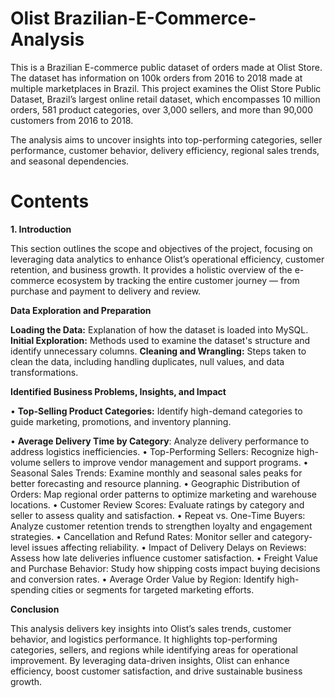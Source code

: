 # Olist Brazilian-E-Commerce-Analysis
This is a Brazilian E-commerce public dataset of orders made at Olist Store. The dataset has information on 100k orders from 2016 to 2018 made at multiple marketplaces in Brazil. This project examines the Olist Store Public Dataset, Brazil’s largest online retail dataset, which encompasses 10 million orders, 581 product categories, over 3,000 sellers, and more than 90,000 customers from 2016 to 2018.

The analysis aims to uncover insights into top-performing categories, seller performance, customer behavior, delivery efficiency, regional sales trends, and seasonal dependencies.

 # **Contents**

**1. Introduction**

This section outlines the scope and objectives of the project, focusing on leveraging data analytics to enhance Olist’s operational efficiency, customer retention, and business growth.
It provides a holistic overview of the e-commerce ecosystem by tracking the entire customer journey — from purchase and payment to delivery and review.

**Data Exploration and Preparation**

**Loading the Data:** Explanation of how the dataset is loaded into MySQL.
**Initial Exploration:** Methods used to examine the dataset's structure and identify unnecessary columns.
**Cleaning and Wrangling:** Steps taken to clean the data, including handling duplicates, null values, and data transformations.

**Identified Business Problems, Insights, and Impact**

•	**Top-Selling Product Categories:** Identify high-demand categories to guide marketing, promotions, and inventory planning.

•	**Average Delivery Time by Category**: Analyze delivery performance to address logistics inefficiencies.
•	Top-Performing Sellers: Recognize high-volume sellers to improve vendor management and support programs.
•	Seasonal Sales Trends: Examine monthly and seasonal sales peaks for better forecasting and resource planning.
•	Geographic Distribution of Orders: Map regional order patterns to optimize marketing and warehouse locations.
•	Customer Review Scores: Evaluate ratings by category and seller to assess quality and satisfaction.
•	Repeat vs. One-Time Buyers: Analyze customer retention trends to strengthen loyalty and engagement strategies.
•	Cancellation and Refund Rates: Monitor seller and category-level issues affecting reliability.
•	Impact of Delivery Delays on Reviews: Assess how late deliveries influence customer satisfaction.
•	Freight Value and Purchase Behavior: Study how shipping costs impact buying decisions and conversion rates.
•	Average Order Value by Region: Identify high-spending cities or segments for targeted marketing efforts.


**Conclusion**

This analysis delivers key insights into Olist’s sales trends, customer behavior, and logistics performance. It highlights top-performing categories, sellers, and regions while identifying areas for operational improvement. By leveraging data-driven insights, Olist can enhance efficiency, boost customer satisfaction, and drive sustainable business growth.
